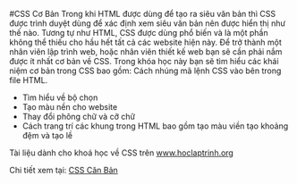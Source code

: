 #CSS Cơ Bản
Trong khi HTML được dùng để tạo ra siêu văn bản thì CSS được trình duyệt dùng để xác định xem siêu văn bản nên được hiển thị như thế nào. Tương tự như HTML, CSS được dùng phổ biến và là một phần không thể thiếu cho hầu hết tất cả các website hiện này. Để trở thành một nhân viên lập trình web, hoặc nhân viên thiết kế web bạn sẽ cần phải nắm được ít nhất cơ bản về CSS. Trong khóa học này bạn sẽ tìm hiểu các khái niệm cơ bản trong CSS bao gồm:
Cách nhúng mã lệnh CSS vào bên trong file HTML.
 - Tìm hiểu về bộ chọn
 - Tạo màu nền cho website
 - Thay đổi phông chữ và cỡ chữ
 - Cách trang trí các khung trong HTML bao gồm tạo màu viền tạo khoảng đệm và tạo lề

Tài liệu dành cho khoá học về CSS trên <a href="http://www.hoclaptrinh.org" title="Học Lập Trình">www.hoclaptrinh.org</a>


Chi tiết xem tại: <a href="http://www.hoclaptrinh.org/CSS-Co-Ban" title="CSS Căn Bản">CSS Căn Bản</a>


